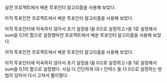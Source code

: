 실전 프로젝트에서 배운 투포인터 알고리즘을 사용해 보았다.

아직 투포인전 프로젝트에서 배운 투포인터 알고리즘을 사용해 보았다.

아직 투포인터에 익숙하지 않아서 초기 설정을 l을 0으로 설정하고 r을 1로 설정해서 sum을 0,1의 합으로 설정했따전 프로젝트에서 배운 투포인터 알고리즘을 사용해 보았다.

아직 투포인전 프로젝트에서 배운 투포인터 알고리즘을 사용해 보았다.

아직 투포인터에 익숙하지 않아서 초기 설정을 l을 0으로 설정하고 r을 1로 설정해서 sum을 0,1의 합으로 설정했다.
사실 더 간단하게 l과 r 인덱스 둘 다 0으로 설정하는 방법이 있어서 다시 고쳐서 풀이했다.

